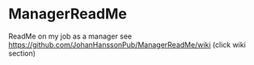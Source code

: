 # ManagerReadMe
ReadMe on my job as a manager see https://github.com/JohanHanssonPub/ManagerReadMe/wiki (click wiki section)
